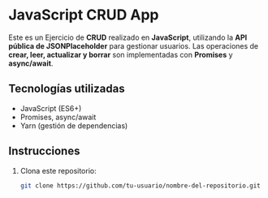 # JavaScript CRUD App

Este es un Ejercicio de **CRUD** realizado en **JavaScript**, utilizando la **API pública de JSONPlaceholder** para gestionar usuarios. Las operaciones de **crear, leer, actualizar y borrar** son implementadas con **Promises** y **async/await**.

## Tecnologías utilizadas

- JavaScript (ES6+)
- Promises, async/await
- Yarn (gestión de dependencias)

## Instrucciones

1. Clona este repositorio:
   ```bash
   git clone https://github.com/tu-usuario/nombre-del-repositorio.git
